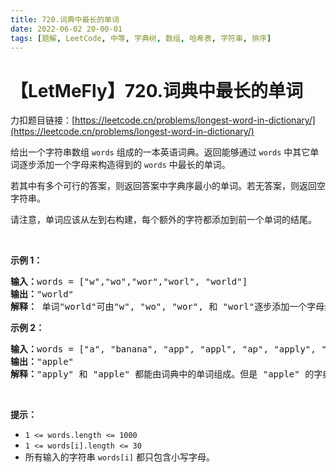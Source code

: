 ```yaml
---
title: 720.词典中最长的单词
date: 2022-06-02 20-00-01
tags: [题解, LeetCode, 中等, 字典树, 数组, 哈希表, 字符串, 排序]
---
```


# 【LetMeFly】720.词典中最长的单词

力扣题目链接：[https://leetcode.cn/problems/longest-word-in-dictionary/](https://leetcode.cn/problems/longest-word-in-dictionary/)

<p>给出一个字符串数组&nbsp;<code>words</code> 组成的一本英语词典。返回能够通过&nbsp;<code>words</code>&nbsp;中其它单词逐步添加一个字母来构造得到的&nbsp;<code>words</code> 中最长的单词。</p>

<p>若其中有多个可行的答案，则返回答案中字典序最小的单词。若无答案，则返回空字符串。</p>

<p>请注意，单词应该从左到右构建，每个额外的字符都添加到前一个单词的结尾。</p>

<p>&nbsp;</p>

<p><strong>示例 1：</strong></p>

<pre>
<strong>输入：</strong>words = ["w","wo","wor","worl", "world"]
<strong>输出：</strong>"world"
<strong>解释：</strong> 单词"world"可由"w", "wo", "wor", 和 "worl"逐步添加一个字母组成。
</pre>

<p><strong>示例 2：</strong></p>

<pre>
<strong>输入：</strong>words = ["a", "banana", "app", "appl", "ap", "apply", "apple"]
<strong>输出：</strong>"apple"
<strong>解释：</strong>"apply" 和 "apple" 都能由词典中的单词组成。但是 "apple" 的字典序小于 "apply" 
</pre>

<p>&nbsp;</p>

<p><strong>提示：</strong></p>

<ul>
	<li><code>1 &lt;= words.length &lt;= 1000</code></li>
	<li><code>1 &lt;= words[i].length &lt;= 30</code></li>
	<li>所有输入的字符串&nbsp;<code>words[i]</code>&nbsp;都只包含小写字母。</li>
</ul>


    